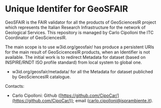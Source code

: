 # Unique Identifer for GeoSFAIR

GeoSFAIR is the FAIR validator for all the products of GeoSciencesIR project which represents the Italian Research Infrastructure for the network of Geological Services.
This repository is managed by Carlo Cipolloni the ITC Coordinator of GeoSciencesIR.

The main scope is to use w3id.org/geosfair/ has produce a persistent URIs for the main result of GeoScicencesIR products, when an Identifier is not available.
The initial work is to redirect Metadata for dataset (based on INSPIRE/RNDT ISO profile standard) from local system to global one.
- w3id.org/geosfair/metadata/ for all the Metadata for dataset publiched by GeoSciencesIR catalogue.

Contacts:
- Carlo Cipolloni: Github ([https://github.com/CipoCar/](https://github.com/CipoCar/)); email ([carlo.cipolloni@isprambiente.it](mailto:carlo.cipolloni@isprambiente.it)).
